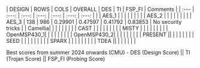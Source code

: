 |   DESIGN   |   ROWS   |   COLS   |  OVERALL  |  DES    |  TI     | FSP_FI  | Comments |
|   :---    |   :---:  |   :---:  |    :---:    | :---:   |  :---: |    :---:   |       |
| AES_1	|   |   |   |   |   |   | |
| AES_2	|   |   |   |   |   |   | |
| AES_3	     | 138      | 986      | 0.29901   | 0.47597 | 0.41792 | 0.83853 | No security tricks |
| Camellia| |   |   |   |   |   | |
| CAST	|   |   |   |   |   |   | |
| MISTY	|   |   |   |   |   |   | |
| OpenMSP430_1| |   |   |   |   |   | |
| OpenMSP430_2| |   |   |   |   |   | |
| PRESENT ||   |   |   |   |   | |
| SEED	| |   |   |   |   |   | | 
| SPARX	| |   |   |   |   |   | |
| TDEA	||   |   |   |   |   | |

Best scores from summer 2024 onwards (CMU) - DES (Design Score) || TI (Trojan Score) || FSP_FI (Probing Score)
